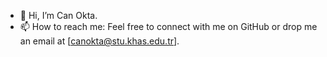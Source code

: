 - 👋 Hi, I’m Can Okta.
- 📫 How to reach me: Feel free to connect with me on GitHub or drop me an email at [canokta@stu.khas.edu.tr].

<!---
canokcan/canokcan is a ✨ special ✨ repository because its `README.md` (this file) appears on your GitHub profile.
You can click the Preview link to take a look at your changes.
--->
